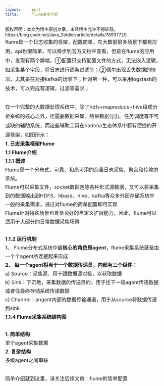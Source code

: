 ```yaml
---
layout:     post
title:      flume基本介绍
---
```

<div id="article_content" class="article_content clearfix csdn-tracking-statistics" data-pid="blog" data-mod="popu_307" data-dsm="post">
								<div class="article-copyright">
					版权声明：本文为博主原创文章，未经博主允许不得转载。					https://blog.csdn.net/Java_Soldier/article/details/78937720				</div>
								            <link rel="stylesheet" href="https://csdnimg.cn/release/phoenix/template/css/ck_htmledit_views-f76675cdea.css">
						<div class="htmledit_views" id="content_views">
                
<div style="line-height:1.875;font-size:14px;"><span style="font-size:16px;">flume是一个日志收集的框架，配置简单，在大数据很多场景下都有应用，api也很简单，可以移步到官方文档中查看，但是在flume的应用中，发现有两个弊端，①配置只支持配置文件的方式，无法嵌入逻辑，如采集某个字段，将日志进行逐条过滤等；②偶尔出现丢失数据的情况，尤其是在对接kafka的场景下；针对第一种，可以采用logstash的技术，可以完成写逻辑，过滤等需求；</span></div>
<div style="line-height:1.875;font-size:14px;"><span style="font-size:16px;"><br></span></div>
<div style="line-height:1.875;font-size:14px;"><span style="font-size:16px;">在一个完整的大数据处理系统中，除了hdfs+mapreduce+hive组成分析系统的核心之外，还需要数据采集、结果数据导出、任务调度等不可或缺的辅助系统，而这些辅助工具在hadoop生态体系中都有便捷的开源框架，如图所示：<img src="https://img-blog.csdn.net/20171230153149142?watermark/2/text/aHR0cDovL2Jsb2cuY3Nkbi5uZXQvSmF2YV9Tb2xkaWVy/font/5a6L5L2T/fontsize/400/fill/I0JBQkFCMA==/dissolve/70/gravity/Center" alt=""></span></div>
<div style="line-height:1.875;font-size:14px;"><span style="font-size:16px;"></span>
<div style="line-height:1.75;font-size:14px;"><span style="font-size:16px;"><strong>1. 日志采集框架Flume</strong></span></div>
<div style="line-height:1.75;font-size:14px;"><span style="font-size:16px;"><strong>1.1 Flume介绍</strong></span></div>
<div style="line-height:1.75;font-size:14px;"><span style="font-size:16px;"><strong>1.1.1 概述</strong></span></div>
<div style="line-height:1.75;font-size:14px;"><span style="font-size:16px;">Flume是一个分布式、可靠、和高可用的海量日志采集、聚合和传输的系统。</span></div>
<div style="line-height:1.75;font-size:14px;"><span style="font-size:16px;">Flume可以采集文件，socket数据包等各种形式源数据，又可以将采集到的数据输出到HDFS、hbase、hive、kafka等众多外部存储系统中</span></div>
<div style="line-height:1.75;font-size:14px;"><span style="font-size:16px;">一般的采集需求，通过对flume的简单配置即可实现</span></div>
<div style="line-height:1.75;font-size:14px;"><span style="font-size:16px;">Flume针对特殊场景也具备良好的自定义扩展能力，因此，flume可以适用于大部分的日常数据采集场景</span></div>
<div style="line-height:1.75;font-size:14px;"><span style="font-size:16px;"> </span></div>
<div style="line-height:1.75;font-size:14px;"><span style="font-size:16px;"><strong>1.1.2 运行机制</strong></span></div>
<div style="line-height:1.75;font-size:14px;"><span style="font-size:16px;">1、 Flume分布式系统中最</span><span style="font-size:16px;"><strong>核心的角色是agent</strong></span><span style="font-size:16px;">，flume采集系统就是由一个个agent所连接起来形成</span></div>
<div style="line-height:1.75;font-size:14px;"><span style="font-size:16px;"><strong>2、 每一个agent相当于一个数据传递员，内部有三个组件：</strong></span></div>
<div style="line-height:1.75;font-size:14px;"><span style="font-size:16px;">a) Source：采集源，用于跟数据源对接，以获取数据</span></div>
<div style="line-height:1.75;font-size:14px;"><span style="font-size:16px;">b) Sink：下沉地，采集数据的传送目的，用于往下一级agent传递数据或者往最终存储系统传递数据</span></div>
<div style="line-height:1.75;font-size:14px;"><span style="font-size:16px;">c) Channel：angent内部的数据传输通道，用于从source将数据传递到sink</span></div>
<img src="https://img-blog.csdn.net/20171230153237181?watermark/2/text/aHR0cDovL2Jsb2cuY3Nkbi5uZXQvSmF2YV9Tb2xkaWVy/font/5a6L5L2T/fontsize/400/fill/I0JBQkFCMA==/dissolve/70/gravity/Center" alt=""><br></div>
<div style="line-height:1.875;font-size:14px;"><span style="font-size:16px;"></span>
<div style="line-height:1.75;font-size:14px;"><span style="font-size:16px;"><strong>1.1.4 Flume采集系统结构图</strong></span></div>
<div style="line-height:1.75;font-size:14px;"><span style="font-size:16px;"> </span></div>
<div style="line-height:1.75;font-size:14px;"><span style="font-size:16px;"><strong>1. 简单结构</strong></span></div>
<div style="line-height:1.75;font-size:14px;"><span style="font-size:16px;">单个agent采集数据</span></div>
<img src="https://img-blog.csdn.net/20171230153305161?watermark/2/text/aHR0cDovL2Jsb2cuY3Nkbi5uZXQvSmF2YV9Tb2xkaWVy/font/5a6L5L2T/fontsize/400/fill/I0JBQkFCMA==/dissolve/70/gravity/Center" alt=""><br></div>
<div style="line-height:1.875;font-size:14px;"><span style="font-size:16px;"></span>
<div style="line-height:1.75;font-size:14px;"><span style="font-size:16px;"><strong>2. 复杂结构</strong></span></div>
<div style="line-height:1.75;font-size:14px;"><span style="font-size:16px;">多级agent之间串联</span></div>
<img src="https://img-blog.csdn.net/20171230153326393?watermark/2/text/aHR0cDovL2Jsb2cuY3Nkbi5uZXQvSmF2YV9Tb2xkaWVy/font/5a6L5L2T/fontsize/400/fill/I0JBQkFCMA==/dissolve/70/gravity/Center" alt=""><br></div>
<div style="line-height:1.875;font-size:14px;"><span style="font-size:16px;"><br></span></div>
<div style="line-height:1.875;font-size:14px;"><span style="font-size:16px;">简单介绍就到这里，请关注后续文章：flume的简单配置</span></div>
            </div>
                </div>